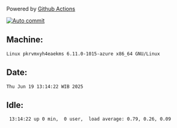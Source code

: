 Powered by [Github Actions](https://github.com/features/actions)

[![Auto commit](https://github.com/hiage/workstation/workflows/Auto%20commit/badge.svg)](https://github.com/hiage/workstation/actions?query=workflow%3A%22Auto+commit%22)

## Machine:
```
Linux pkrvmxyh4eaekms 6.11.0-1015-azure x86_64 GNU/Linux
```
## Date:
```
Thu Jun 19 13:14:22 WIB 2025
```
## Idle:
```
 13:14:22 up 0 min,  0 user,  load average: 0.79, 0.26, 0.09
```
